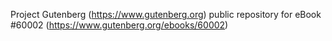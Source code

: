 Project Gutenberg (https://www.gutenberg.org) public repository for eBook #60002 (https://www.gutenberg.org/ebooks/60002)
